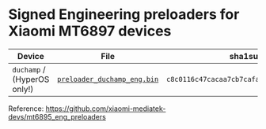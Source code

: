 # Signed Engineering preloaders for Xiaomi MT6897 devices

| Device                               | File                          | sha1sum                                    |
| ------------------------------------ | ----------------------------- | ------------------------------------------ |
| `duchamp` / (HyperOS only!) | [`preloader_duchamp_eng.bin`](https://github.com/mybuildprojects-sora1504/mt6897_eng_preloader/raw/refs/heads/main/preloader_duchamp_eng.bin) | `c8c0116c47cacaa7cb7cafa3fbff3ee30507e171` |

Reference: https://github.com/xiaomi-mediatek-devs/mt6895_eng_preloaders

